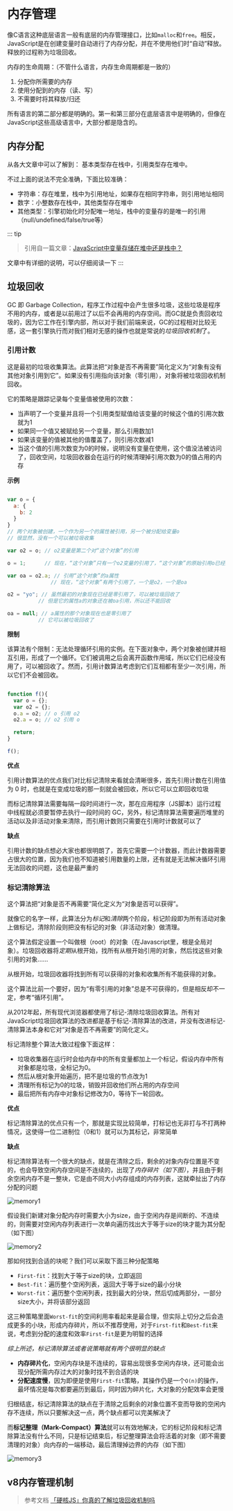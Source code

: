# 内存管理

像C语言这种底层语言一般有底层的内存管理接口，比如`malloc`和`free`。相反，JavaScript是在创建变量时自动进行了内存分配，并在不使用他们时“自动”释放。释放的过程称为垃圾回收。

内存的生命周期：（不管什么语言，内存生命周期都是一致的）

1. 分配你所需要的内存
2. 使用分配到的内存（读、写）
3. 不需要时将其释放/归还

所有语言的第二部分都是明确的。第一和第三部分在底层语言中是明确的，但像在JavaScript这些高级语言中，大部分都是隐含的。

## 内存分配

从各大文章中可以了解到： 基本类型存在栈中，引用类型存在堆中。

不过上面的说法不完全准确，下面比较准确：

- 字符串：存在堆里，栈中为引用地址，如果存在相同字符串，则引用地址相同
- 数字：小整数存在栈中，其他类型存在堆中
- 其他类型：引擎初始化时分配唯一地址，栈中的变量存的是唯一的引用（null/undefined/false/true等）

::: tip
> 引用自一篇文章：[JavaScript中变量存储在堆中还是栈中？](https://www.zhihu.com/question/482433315/answer/2083349992)

文章中有详细的说明，可以仔细阅读一下
:::

## 垃圾回收

GC 即 Garbage Collection，程序工作过程中会产生很多垃圾，这些垃圾是程序不用的内存，或者是以前用过了以后不会再用的内存空间。而GC就是负责回收垃圾的，因为它工作在引擎内部，所以对于我们前端来说，GC的过程相对比较无感，这一套引擎执行而对我们相对无感的操作也就是常说的*垃圾回收机制*了。

### 引用计数

这是最初的垃圾收集算法。此算法把“对象是否不再需要”简化定义为“对象有没有其他对象引用到它”。如果没有引用指向该对象（零引用），对象将被垃圾回收机制回收。

它的策略是跟踪记录每个变量值被使用的次数：

- 当声明了一个变量并且将一个引用类型赋值给该变量的时候这个值的引用次数就为1
- 如果同一个值又被赋给另一个变量，那么引用数加1
- 如果该变量的值被其他的值覆盖了，则引用次数减1
- 当这个值的引用次数变为0的时候，说明没有变量在使用，这个值没法被访问了，回收空间，垃圾回收器会在运行的时候清理掉引用次数为0的值占用的内存

**示例**

```js

var o = {
  a: {
    b: 2
  }
}
// 两个对象被创建，一个作为另一个的属性被引用，另一个被分配给变量o
// 很显然，没有一个可以被垃圾收集

var o2 = o; // o2变量是第二个对“这个对象”的引用

o = 1;      // 现在，“这个对象”只有一个o2变量的引用了，“这个对象”的原始引用o已经没有

var oa = o2.a; // 引用“这个对象”的a属性
              // 现在，“这个对象”有两个引用了，一个是o2，一个是oa

o2 = "yo"; // 虽然最初的对象现在已经是零引用了，可以被垃圾回收了
          // 但是它的属性a的对象还在被oa引用，所以还不能回收

oa = null; // a属性的那个对象现在也是零引用了
          // 它可以被垃圾回收了

```

**限制**

该算法有个限制：无法处理循环引用的实例。在下面对象中，两个对象被创建并相互引用，形成了一个循环。它们被调用之后会离开函数作用域，所以它们已经没有用了，可以被回收了。然而，引用计数算法考虑到它们互相都有至少一次引用，所以它们不会被回收。

```js

function f(){
  var o = {};
  var o2 = {};
  o.a = o2; // o 引用 o2
  o2.a = o; // o2 引用 o

  return;
}

f();

```

**优点**

引用计数算法的优点我们对比标记清除来看就会清晰很多，首先引用计数在引用值为 0 时，也就是在变成垃圾的那一刻就会被回收，所以它可以立即回收垃圾

而标记清除算法需要每隔一段时间进行一次，那在应用程序（JS脚本）运行过程中线程就必须要暂停去执行一段时间的 GC，另外，标记清除算法需要遍历堆里的活动以及非活动对象来清除，而引用计数则只需要在引用时计数就可以了

**缺点**

引用计数的缺点想必大家也都很明朗了，首先它需要一个计数器，而此计数器需要占很大的位置，因为我们也不知道被引用数量的上限，还有就是无法解决循环引用无法回收的问题，这也是最严重的

### 标记清除算法

这个算法把“对象是否不再需要”简化定义为“对象是否可以获得”。

就像它的名字一样，此算法分为*标记*和*清除*两个阶段，标记阶段即为所有活动对象上做标记，清除阶段则把没有标记的对象（非活动对象）做清理。

这个算法假定设置一个叫做根（root）的对象（在Javascript里，根是全局对象）。垃圾回收器将*定期*从根开始，找所有从根开始引用的对象，然后找这些对象引用的对象……

从根开始，垃圾回收器将找到所有可以获得的对象和收集所有不能获得的对象。

这个算法比前一个要好，因为“有零引用的对象”总是不可获得的，但是相反却不一定，参考“循环引用”。

从2012年起，所有现代浏览器都使用了标记-清除垃圾回收算法。所有对JavaScript垃圾回收算法的改进都是基于标记-清除算法的改进，并没有改进标记-清除算法本身和它对“对象是否不再需要”的简化定义。

标记清除整个算法大致过程像下面这样：

- 垃圾收集器在运行时会给内存中的所有变量都加上一个标记，假设内存中所有对象都是垃圾，全标记为0。
- 然后从根对象开始遍历，把不是垃圾的节点改为1
- 清理所有标记为0的垃圾，销毁并回收他们所占用的内存空间
- 最后把所有内存中对象标记修改为0，等待下一轮回收。

**优点**

标记清除算法的优点只有一个，那就是实现比较简单，打标记也无非打与不打两种情况，这使得一位二进制位（0和1）就可以为其标记，非常简单

**缺点**

标记清除算法有一个很大的缺点，就是在清除之后，剩余的对象内存位置是不变的，也会导致空闲内存空间是不连续的，出现了*内存碎片（如下图）*，并且由于剩余空闲内存不是一整块，它是由不同大小内存组成的内存列表，这就牵扯出了内存分配的问题

![memory1](./images/memory1.png)

假设我们新建对象分配内存时需要大小为size，由于空闲内存是间断的、不连续的，则需要对空闲内存列表进行一次单向遍历找出大于等于size的块才能为其分配（如下图）

![memory2](./images/memory2.png)

那如何找到合适的块呢？我们可以采取下面三种分配策略

- `First-fit`：找到大于等于size的块，立即返回
- `Best-fit`：遍历整个空闲列表，返回大于等于size的最小分块
- `Worst-fit`：遍历整个空闲列表，找到最大的分块，然后切成两部分，一部分size大小，并将该部分返回

这三种策略里面`Worst-fit`的空间利用率看起来是最合理，但实际上切分之后会造成更多的小块，形成内存碎片，所以不推荐使用，对于`First-fit`和`Best-fit`来说，考虑到分配的速度和效率`First-fit`是更为明智的选择

*综上所述，标记清除算法或者说策略就有两个很明显的缺点*

- **内存碎片化**，空闲内存块是不连续的，容易出现很多空闲内存块，还可能会出现分配所需内存过大的对象时找不到合适的块
- **分配速度慢**，因为即便是使用`First-fit`策略，其操作仍是一个`O(n)`的操作，最坏情况是每次都要遍历到最后，同时因为碎片化，大对象的分配效率会更慢

归根结底，标记清除算法的缺点在于清除之后剩余的对象位置不变而导致的空闲内存不连续，所以只要解决这一点，两个缺点都可以完美解决了

而**标记整理（Mark-Compact）算法**就可以有效地解决，它的标记阶段和标记清除算法没有什么不同，只是标记结束后，标记整理算法会将活着的对象（即不需要清理的对象）向内存的一端移动，最后清理掉边界的内存（如下图）

![memory3](./images/memory3.png)

## v8内存管理机制

> 参考文档 [「硬核JS」你真的了解垃圾回收机制吗](https://juejin.cn/post/6981588276356317214)